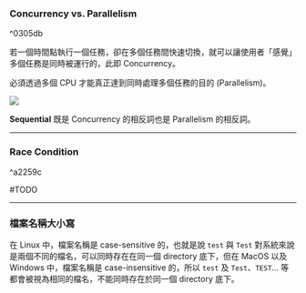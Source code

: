 ### Concurrency vs. Parallelism

^0305db

若一個時間點執行一個任務，卻在多個任務間快速切換，就可以讓使用者「感覺」多個任務是同時被運行的，此即 Concurrency。

必須透過多個 CPU 才能真正達到同時處理多個任務的目的 (Parallelism)。

![](<https://raw.githubusercontent.com/Jamison-Chen/KM-software/master/img/concurrency and parallelism.jpg>)

**Sequential** 既是 Concurrency 的相反詞也是 Parallelism 的相反詞。

---

### Race Condition

^a2259c

#TODO 

---

### 檔案名稱大小寫

在 Linux 中，檔案名稱是 case-sensitive 的，也就是說 `test` 與 `Test` 對系統來說是兩個不同的檔名，可以同時存在在同一個 directory 底下，但在 MacOS 以及 Windows 中，檔案名稱是 case-insensitive 的，所以 `test` 及 `Test`、`TEST`… 等都會被視為相同的檔名，不能同時存在於同一個 directory 底下。

